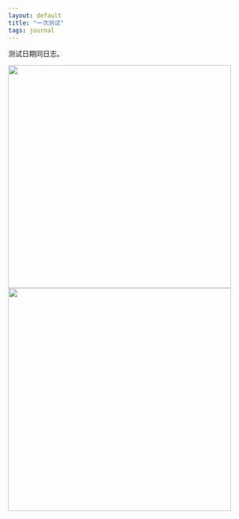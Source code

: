 ```yaml
---
layout: default
title: "一次测试"
tags: journal
---
```

测试日期同日志。

<img src="https://i.pinimg.com/originals/c2/81/d7/c281d76b158a603fb58a14cba341827c.png" width="450" height="" alt=""/>  
  
<img src="https://i.pinimg.com/originals/e1/2c/ca/e12cca4fba89065588c7489fc13f4b44.png" width="450" height="" alt=""/>  
